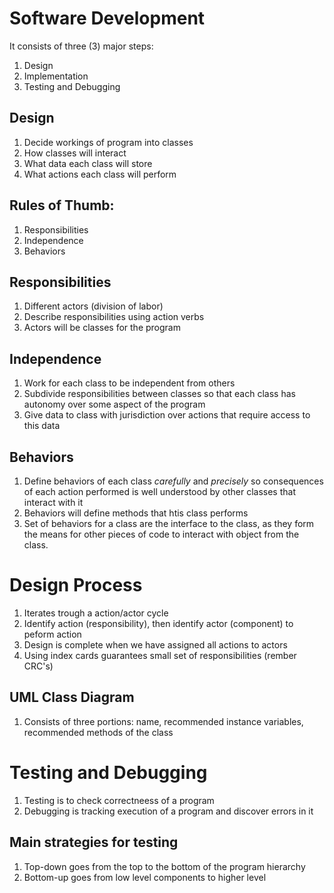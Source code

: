 # Software Development

It consists of three (3) major steps:

1. Design
2. Implementation
3. Testing and Debugging

## Design

1. Decide workings of program into classes
2. How classes will interact
3. What data each class will store
4. What actions each class will perform

## Rules of Thumb:

1. Responsibilities
2. Independence
3. Behaviors

## Responsibilities

1. Different actors (division of labor)
2. Describe responsibilities using action verbs
3. Actors will be classes for the program

## Independence

1. Work for each class to be independent from others
2. Subdivide responsibilities between classes so that each class has autonomy over some aspect of the program
3. Give data to class with jurisdiction over actions that require access to this data

## Behaviors

1. Define behaviors of each class *carefully* and *precisely* so consequences of each action performed is well understood by other classes that interact with it
2. Behaviors will define methods that htis class performs
3. Set of behaviors for a class are the interface to the class, as they form the means for other pieces of code to interact with object from the class.

# Design Process

1. Iterates trough a action/actor cycle
2. Identify action (responsibility), then identify actor (component) to peform action
3. Design is complete when we have assigned all actions to actors
4. Using index cards guarantees small set of responsibilities (rember CRC's)

## UML Class Diagram

1. Consists of three portions: name, recommended instance variables, recommended methods of the class

# Testing and Debugging

1. Testing is to check correctneess of a program
2. Debugging is tracking execution of a program and discover errors in it

## Main strategies for testing

1. Top-down goes from the top to the bottom of the program hierarchy
2. Bottom-up goes from low level components to higher level
